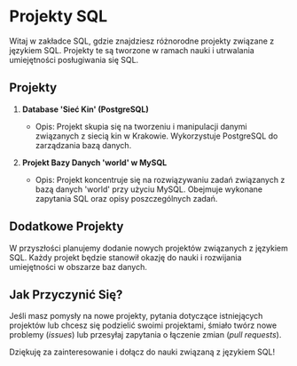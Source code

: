 # Projekty SQL

Witaj w zakładce SQL, gdzie znajdziesz różnorodne projekty związane z językiem SQL. Projekty te są tworzone w ramach nauki i utrwalania umiejętności posługiwania się SQL.

## Projekty

1. **Database 'Sieć Kin' (PostgreSQL)**
   - Opis: Projekt skupia się na tworzeniu i manipulacji danymi związanych z siecią kin w Krakowie. Wykorzystuje PostgreSQL do zarządzania bazą danych.

2. **Projekt Bazy Danych 'world' w MySQL**
   - Opis: Projekt koncentruje się na rozwiązywaniu zadań związanych z bazą danych 'world' przy użyciu MySQL. Obejmuje wykonane zapytania SQL oraz opisy poszczególnych zadań.

## Dodatkowe Projekty

W przyszłości planujemy dodanie nowych projektów związanych z językiem SQL. Każdy projekt będzie stanowił okazję do nauki i rozwijania umiejętności w obszarze baz danych.

## Jak Przyczynić Się?

Jeśli masz pomysły na nowe projekty, pytania dotyczące istniejących projektów lub chcesz się podzielić swoimi projektami, śmiało twórz nowe problemy (*issues*) lub przesyłaj zapytania o łączenie zmian (*pull requests*).

Dziękuję za zainteresowanie i dołącz do nauki związaną z językiem SQL!
